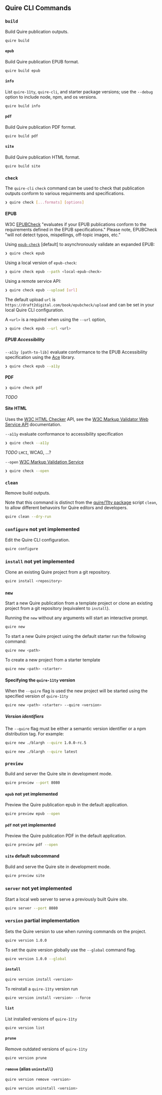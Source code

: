 ## Quire CLI Commands

### `build`

Build Quire publication outputs.

```sh
quire build
```

#### `epub`

Build Quire publication EPUB format.

```sh
quire build epub
```

#### `info`

List `quire-11ty`, `quire-cli`, and starter package versions; use the `--debug` option to include node, npm, and os versions.

```sh
quire build info
```

#### `pdf`

Build Quire publication PDF format.

```sh
quire build pdf
```

#### `site`

Build Quire publication HTML format.

```sh
quire build site
```

### `check`

The `quire-cli` `check` command can be used to check that publication outputs conform to various requirments and specifications.

```sh
❯ quire check [...formats] [options]
```

#### EPUB

W3C [EPUBCheck](https://www.w3.org/publishing/epubcheck/) "evaluates if your EPUB publications conform to the requirements defined in the EPUB specifications." Please note, EPUBCheck "will not detect typos, mispellings, off-topic images, etc."

Using [`epub-check`](https://github.com/bhdirect-ebooks/epub-check) [default] to asynchronously validate an expanded EPUB:

```sh
❯ quire check epub
```

Using a local version of `epub-check`:

```sh
❯ quire check epub --path <local-epub-check>
```

Using a remote service API:

```sh
❯ quire check epub --upload [url]
```

The default upload `url` is `https://draft2digital.com/book/epubcheck/upload` and can be set in your local Quire CLI configuration.

A `<url>` is a required when using the `--url` option,

```sh
❯ quire check epub --url <url>
```

##### EPUB Accessibility

`--a11y [path-to-lib]` evaluate conformance to the EPUB Accessibility specification using the [Ace](https://github.com/daisy/ace) library.

```sh
❯ quire check epub --a11y
```

#### PDF

```sh
❯ quire check pdf
```

*TODO*

#### Site HTML

Uses the [W3C HTML Checker](https://validator.w3.org/nu/) API, see the [W3C Markup Validator Web Service API](https://validator.w3.org/docs/api.html) documentation.

`--a11y` evaluate conformance to accessibility specification

```sh
❯ quire check --a11y
```

*TODO* `LHCI`, WCAG, ...?

`--open` [W3C Markup Validation Service](https://validator.w3.org/#validate_by_uri+with_options)

```sh
❯ quire check --open
```

### `clean`

Remove build outputs.

Note that this command is distinct from the [quire/11ty package](https://github.com/thegetty/quire/packages/11ty/package.json) script `clean`, to allow different behavoirs for Quire editors and developers.

```sh
quire clean --dry-run
```

### `configure` **not yet implemented**

Edit the Quire CLI configuration.

```sh
quire configure
```

### `install` **not yet implemented**

Clone an existing Quire project from a git repository.

```sh
quire install <repository>
```

### `new`

Start a new Quire publication from a template project or clone an existing project from a git repository (equivalent to `install`).

Running the `new` without any arguments will start an interactive prompt.

```sh
quire new
```

To start a new Quire project using the default starter run the following command:

```sh
quire new <path>
```

To create a new project from a starter template

```sh
quire new <path> <starter>
```

#### Specifying the `quire-11ty` version

When the `--quire` flag is used the new project will be started using the specified version of `quire-11ty`

```sh
quire new <path> <starter> --quire <version>
```

##### Version identifiers

The `--quire` flag must be either a semantic version identifier or a npm distribution tag. For example:

```sh
quire new ./blargh --quire 1.0.0-rc.5
```

```sh
quire new ./blargh --quire latest
```

### `preview`

Build and server the Quire site in development mode.

```sh
quire preview --port 8080
```

#### `epub` **not yet implemented**

Preview the Quire publication epub in the default application.

```sh
quire preview epub --open
```

#### `pdf` **not yet implemented**

Preview the Quire publication PDF in the default application.

```sh
quire preview pdf --open
```

#### `site` **default subcommand**

Build and serve the Quire site in development mode.

```sh
quire preview site
```

### `server` **not yet implemented**

Start a local web server to serve a previously built Quire site.

```sh
quire server --port 8080
```

### `version` **partial implementation**

Sets the Quire version to use when running commands on the project.

```sh
quire version 1.0.0
```

To set the quire version globally use the `--global` command flag.

```sh
quire version 1.0.0 --global
```

#### `install`

```sh
quire version install <version>
```

To reinstall a `quire-11ty` version run

```sh
quire version install <version> --force
```

#### `list`

List installed versions of `quire-11ty`

```sh
quire version list
```

#### `prune`

Remove outdated versions of `quire-11ty`

```sh
quire version prune
```

#### `remove` (alias `uninstall`)

```sh
quire version remove <version>
```

```sh
quire version uninstall <version>
```
